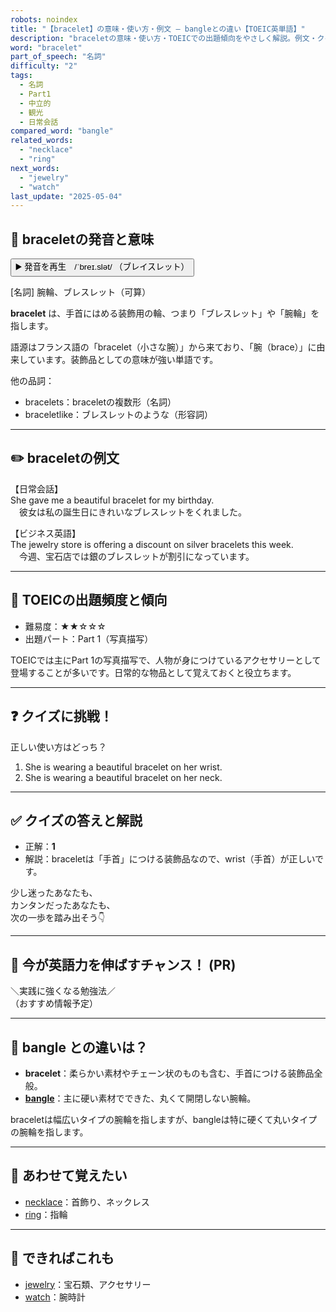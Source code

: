 ```yaml
---
robots: noindex
title: "【bracelet】の意味・使い方・例文 ― bangleとの違い【TOEIC英単語】"
description: "braceletの意味・使い方・TOEICでの出題傾向をやさしく解説。例文・クイズ付きでbangleとの違いもわかりやすく学べます。"
word: "bracelet"
part_of_speech: "名詞"
difficulty: "2"
tags:
  - 名詞
  - Part1
  - 中立的
  - 観光
  - 日常会話
compared_word: "bangle"
related_words:
  - "necklace"
  - "ring"
next_words:
  - "jewelry"
  - "watch"
last_update: "2025-05-04"
---
```


## 🔰 braceletの発音と意味

<button class="play-audio" onclick="playTTS('bracelet')">
  <span class="play-audio-main">
    ▶️ 発音を再生　/ˈbreɪ.slət/
  </span>
  <span class="play-audio-sub">
    （ブレイスレット）
  </span>
</button>

[名詞] 腕輪、ブレスレット（可算）

**bracelet** は、手首にはめる装飾用の輪、つまり「ブレスレット」や「腕輪」を指します。

語源はフランス語の「bracelet（小さな腕）」から来ており、「腕（brace）」に由来しています。装飾品としての意味が強い単語です。

他の品詞：  
- bracelets：braceletの複数形（名詞）
- braceletlike：ブレスレットのような（形容詞）

---

## ✏️ braceletの例文

【日常会話】  
She gave me a beautiful bracelet for my birthday.  
　彼女は私の誕生日にきれいなブレスレットをくれました。

【ビジネス英語】  
The jewelry store is offering a discount on silver bracelets this week.  
　今週、宝石店では銀のブレスレットが割引になっています。

---

## 🎯 TOEICの出題頻度と傾向

- 難易度：★★☆☆☆
- 出題パート：Part 1（写真描写）

TOEICでは主にPart 1の写真描写で、人物が身につけているアクセサリーとして登場することが多いです。日常的な物品として覚えておくと役立ちます。

---

## ❓ クイズに挑戦！

正しい使い方はどっち？

1. She is wearing a beautiful bracelet on her wrist.  
2. She is wearing a beautiful bracelet on her neck.

---

## ✅ クイズの答えと解説

- 正解：**1**
- 解説：braceletは「手首」につける装飾品なので、wrist（手首）が正しいです。

少し迷ったあなたも、  
カンタンだったあなたも、  
次の一歩を踏み出そう👇️

---

## 🚀 今が英語力を伸ばすチャンス！ (PR)

<div class="info-center">
＼実践に強くなる勉強法／<br>  
（おすすめ情報予定）
</div>

---

## 🤔  bangle との違いは？

- **bracelet**：柔らかい素材やチェーン状のものも含む、手首につける装飾品全般。
- **[bangle](/word/bangle)**：主に硬い素材でできた、丸くて開閉しない腕輪。

braceletは幅広いタイプの腕輪を指しますが、bangleは特に硬くて丸いタイプの腕輪を指します。

---

## 🧩 あわせて覚えたい

- [necklace](/word/necklace)：首飾り、ネックレス
- [ring](/word/ring)：指輪

---

## 📖 できればこれも

- [jewelry](/word/jewelry)：宝石類、アクセサリー
- [watch](/word/watch)：腕時計

<!-- cvid: aid20_bid46 -->
